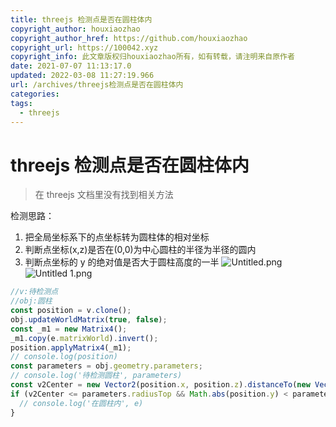 ```yaml
---
title: threejs 检测点是否在圆柱体内
copyright_author: houxiaozhao
copyright_author_href: https://github.com/houxiaozhao
copyright_url: https://100042.xyz
copyright_info: 此文章版权归houxiaozhao所有，如有转载，请注明来自原作者
date: 2021-07-07 11:13:17.0
updated: 2022-03-08 11:27:19.966
url: /archives/threejs检测点是否在圆柱体内
categories:
tags:
  - threejs
---
```


# threejs 检测点是否在圆柱体内

> 在 threejs 文档里没有找到相关方法

检测思路：

1. 把全局坐标系下的点坐标转为圆柱体的相对坐标
2. 判断点坐标(x,z)是否在(0,0)为中心圆柱的半径为半径的圆内
3. 判断点坐标的 y 的绝对值是否大于圆柱高度的一半
   ![Untitled.png](https://cdn.jsdelivr.net/gh/houxiaozhao/imageLibrary@master/uPic/2022/05/20/xtt4T3.png)![Untitled 1.png](https://cdn.jsdelivr.net/gh/houxiaozhao/imageLibrary@master/uPic/2022/05/20/ZCr5BF.png)

```jsx
//v:待检测点
//obj:圆柱
const position = v.clone();
obj.updateWorldMatrix(true, false);
const _m1 = new Matrix4();
_m1.copy(e.matrixWorld).invert();
position.applyMatrix4(_m1);
// console.log(position)
const parameters = obj.geometry.parameters;
// console.log('待检测圆柱', parameters)
const v2Center = new Vector2(position.x, position.z).distanceTo(new Vector2());
if (v2Center <= parameters.radiusTop && Math.abs(position.y) < parameters.height / 2) {
  // console.log('在圆柱内', e)
}
```
